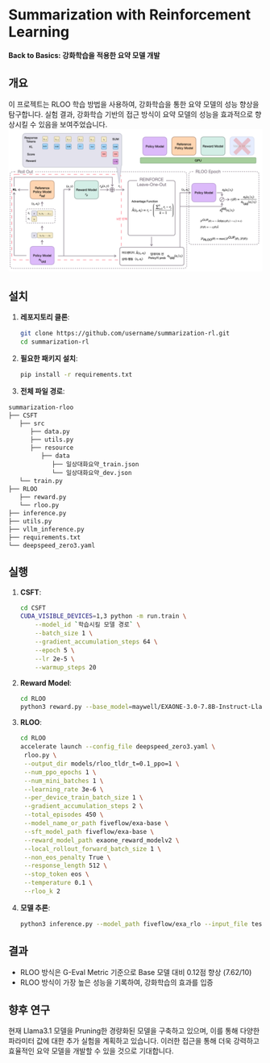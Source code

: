 # Summarization with Reinforcement Learning

**Back to Basics: 강화학습을 적용한 요약 모델 개발**

## 개요

이 프로젝트는 RLOO 학습 방법을 사용하여, 강화학습을 통한 요약 모델의 성능 향상을 탐구합니다. 실험 결과, 강화학습 기반의 접근 방식이 요약 모델의 성능을 효과적으로 향상시킬 수 있음을 보여주었습니다.
![rloo](./src/rloo.png)

## 설치

1. **레포지토리 클론**:

   ```bash
   git clone https://github.com/username/summarization-rl.git
   cd summarization-rl
   ```

2. **필요한 패키지 설치**:

   ```bash
   pip install -r requirements.txt
   ```
3. **전체 파일 경로**:
```
summarization-rloo
├── CSFT
   ├── src
      ├── data.py 
      ├── utils.py
      ├── resource
         ├── data
            ├── 일상대화요약_train.json
            └── 일상대화요약_dev.json
   └── train.py
├── RLOO
   ├── reward.py
   └── rloo.py
├── inference.py
├── utils.py
├── vllm_inference.py
├── requirements.txt
└── deepspeed_zero3.yaml
```

## 실행

1. **CSFT**:
   ```bash
   cd CSFT
   CUDA_VISIBLE_DEVICES=1,3 python -m run.train \
       --model_id `학습시킬 모델 경로` \
       --batch_size 1 \
       --gradient_accumulation_steps 64 \
       --epoch 5 \
       --lr 2e-5 \
       --warmup_steps 20
    ```

2. **Reward Model**:
   ```bash
   cd RLOO
   python3 reward.py --base_model=maywell/EXAONE-3.0-7.8B-Instruct-Llamafied --sft_model_path=fiveflow/exa-base --lr=3e-6 --deepspeed --track --output_dir=models/exaone_reward_model --local_eval_batch_size=1 --seed=44413
    ```

3. **RLOO**:
   ```bash
   cd RLOO
   accelerate launch --config_file deepspeed_zero3.yaml \
    rloo.py \
    --output_dir models/rloo_tldr_t=0.1_ppo=1 \
    --num_ppo_epochs 1 \
    --num_mini_batches 1 \
    --learning_rate 3e-6 \
    --per_device_train_batch_size 1 \
    --gradient_accumulation_steps 2 \
    --total_episodes 450 \
    --model_name_or_path fiveflow/exa-base \
    --sft_model_path fiveflow/exa-base \
    --reward_model_path exaone_reward_modelv2 \
    --local_rollout_forward_batch_size 1 \
    --non_eos_penalty True \
    --response_length 512 \
    --stop_token eos \
    --temperature 0.1 \
    --rloo_k 2
    ```

3. **모델 추론**:

   ```bash
   python3 inference.py --model_path fiveflow/exa_rlo --input_file test.json --output_file output.json
   ```
   
## 결과

- RLOO 방식은 G-Eval Metric 기준으로 Base 모델 대비 0.12점 향상 (7.62/10)
- RLOO 방식이 가장 높은 성능을 기록하여, 강화학습의 효과를 입증

## 향후 연구

현재 Llama3.1 모델을 Pruning한 경량화된 모델을 구축하고 있으며, 이를 통해 다양한 파라미터 값에 대한 추가 실험을 계획하고 있습니다. 이러한 접근을 통해 더욱 강력하고 효율적인 요약 모델을 개발할 수 있을 것으로 기대합니다.
